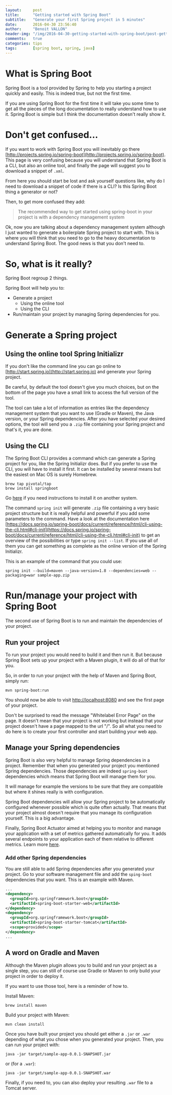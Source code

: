 ```yaml
---
layout:     post
title:      "Getting started with Spring Boot"
subtitle:   "Generate your first Spring project in 5 minutes"
date:       2016-04-30 23:56:40
author:     "Benoit VALLON"
header-img: "/img/2016-04-30-getting-started-with-spring-boot/post-getting-started-with-spring-boot.jpg"
comments:   true
categories: tips
tags:       [spring boot, spring, java]
---
```


# What is Spring Boot

Spring Boot is a tool provided by Spring to help you starting a project quickly and easily. This is indeed true, but not the first time.

If you are using Spring Boot for the first time it will take you some time to get all the pieces of the long documentation to really understand how to use it. Spring Boot is simple but I think the documentation doesn't really show it.

# Don't get confused...

If you want to work with Spring Boot you will inevitably go there [http://projects.spring.io/spring-boot](http://projects.spring.io/spring-boot). This page is very confusing because you will understand that Spring Boot is a CLI, but also an online tool, and finally the page will suggest you to download a snippet of `.xml`.

From here you should start be lost and ask yourself questions like, why do I need to download a snippet of code if there is a CLI? Is this Spring Boot thing a generator or not?

Then, to get more confused they add:

> The recommended way to get started using spring-boot in your project is with a dependency management system

Ok, now you are talking about a dependency management system although I just wanted to generate a boilerplate Spring project to start with. This is where you will think that you need to go to the heavy documentation to understand Spring Boot. The good news is that you don't need to.

# So, what is it really?

Spring Boot regroup 2 things.

Spring Boot will help you to:

- Generate a project
  - Using the online tool
  - Using the CLI
- Run/maintain your project by managing Spring dependencies for you.

# Generate a Spring project

## Using the online tool Spring Initializr

If you don't like the command line you can go online to [http://start.spring.io](http://start.spring.io) and generate your Spring project.

Be careful, by default the tool doesn't give you much choices, but on the bottom of the page you have a small link to access the full version of the tool.

The tool can take a lot of information as entries like the dependency management system that you want to use (Gradle or Maven), the Java version, or your Spring dependencies. After you have selected your desired options, the tool will send you a `.zip` file containing your Spring project and that's it, you are done.

## Using the CLI

The Spring Boot CLI provides a command which can generate a Spring project for you, like the Spring Initializr does. But if you prefer to use the CLI, you will have to install it first. It can be installed by several means but the easiest on Mac OS is surely Homebrew.

```shell
brew tap pivotal/tap
brew install springboot
```

Go [here](https://docs.spring.io/spring-boot/docs/current/reference/html/getting-started-installing-spring-boot.html) if you need instructions to install it on another system.

The command `spring init` will generate `.zip` file containing a very basic project structure but it is really helpful and powerful if you add some parameters to the command. Have a look at the documentation here  [https://docs.spring.io/spring-boot/docs/current/reference/html/cli-using-the-cli.html#cli-init](https://docs.spring.io/spring-boot/docs/current/reference/html/cli-using-the-cli.html#cli-init) to get an overview of the possibilities or type `spring init --list`. If you use all of them you can get something as complete as the online version of the Spring Initializr.

This is an example of the command that you could use:

```shell
spring init --build=maven --java-version=1.8 --dependencies=web --packaging=war sample-app.zip
```

# Run/manage your project with Spring Boot

The second use of Spring Boot is to run and maintain the dependencies of your project.

## Run your project

To run your project you would need to build it and then run it. But because Spring Boot sets up your project with a Maven plugin, it will do all of that for you.

So, in order to run your project with the help of Maven and Spring Boot, simply run:

```shell
mvn spring-boot:run
```

You should now be able to visit [http://localhost:8080](http://localhost:8080) and see the first page of your project.

Don't be surprised to read the message "Whitelabel Error Page" on the page. It doesn't mean that your project is not working but instead that your project doesn't have a page mapped to the url "/". So all what you need to do here is to create your first controller and start building your web app.

## Manage your Spring dependencies

Spring Boot is also very helpful to manage Spring dependencies in a project. Remember that when you generated your project you mentioned Spring dependencies. Those dependencies are indeed `spring-boot` dependencies which means that Spring Boot will manage them for you.

It will manage for example the versions to be sure that they are compatible but where it shines really is with configuration.

Spring Boot dependencies will allow your Spring project to be automatically configured whenever possible which is quite often actually. That means that your project almost doesn't require that you manage its configuration yourself. This is a big advantage.

Finally, Spring Boot Actuator aimed at helping you to monitor and manage your application with a set of metrics gathered automatically for you. It adds several endpoints to your application each of them relative to different metrics. Learn more [here](http://docs.spring.io/spring-boot/docs/current/reference/htmlsingle/#production-ready).

### Add other Spring dependencies

You are still able to add Spring dependencies after you generated your project. Go to your software management file and add the `sping-boot` dependencies that you want. This is an example with Maven.

```xml
...
<dependency>
  <groupId>org.springframework.boot</groupId>
  <artifactId>spring-boot-starter-web</artifactId>
</dependency>
<dependency>
  <groupId>org.springframework.boot</groupId>
  <artifactId>spring-boot-starter-tomcat</artifactId>
  <scope>provided</scope>
</dependency>
...
```

## A word on Gradle and Maven

Although the Maven plugin allows you to build and run your project as a single step, you can still of course use Gradle or Maven to only build your project in order to deploy it.

If you want to use those tool, here is a reminder of how to.

Install Maven:

```shell
brew install maven
```

Build your project with Maven:

```shell
mvn clean install
```

Once you have built your project you should get either a `.jar` or `.war` depending of what you chose when you generated your project. Then, you can run your project with:

```shell
java -jar target/sample-app-0.0.1-SNAPSHOT.jar
```

or (for a `.war`):

```shell
java -jar target/sample-app-0.0.1-SNAPSHOT.war
```

Finally, if you need to, you can also deploy your resulting `.war` file to a Tomcat server.
